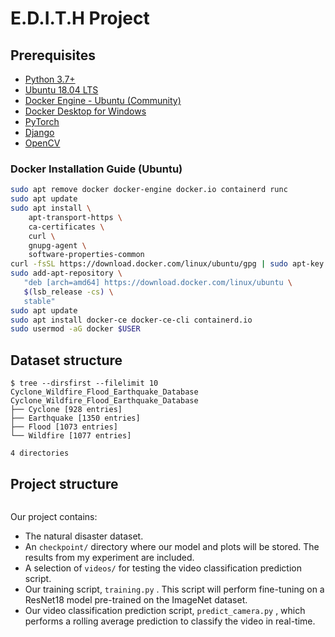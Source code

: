 # E.D.I.T.H Project

## Prerequisites

- [Python 3.7+](https://www.anaconda.com/distribution/)
- [Ubuntu 18.04 LTS](https://ubuntu.com/download/desktop)
- [Docker Engine - Ubuntu (Community)](https://hub.docker.com/editions/community/docker-ce-server-ubuntu)
- [Docker Desktop for Windows](https://hub.docker.com/editions/community/docker-ce-desktop-windows)
- [PyTorch](https://pytorch.org/)
- [Django](https://www.djangoproject.com/)
- [OpenCV](https://anaconda.org/conda-forge/opencv)

### Docker Installation Guide (Ubuntu)

```bash
sudo apt remove docker docker-engine docker.io containerd runc
sudo apt update
sudo apt install \
    apt-transport-https \
    ca-certificates \
    curl \
    gnupg-agent \
    software-properties-common
curl -fsSL https://download.docker.com/linux/ubuntu/gpg | sudo apt-key add -
sudo add-apt-repository \
   "deb [arch=amd64] https://download.docker.com/linux/ubuntu \
   $(lsb_release -cs) \
   stable"
sudo apt update
sudo apt install docker-ce docker-ce-cli containerd.io
sudo usermod -aG docker $USER
```

## Dataset structure

```
$ tree --dirsfirst --filelimit 10 Cyclone_Wildfire_Flood_Earthquake_Database
Cyclone_Wildfire_Flood_Earthquake_Database
├── Cyclone [928 entries]
├── Earthquake [1350 entries]
├── Flood [1073 entries]
└── Wildfire [1077 entries]
 
4 directories
```

## Project structure

```

```

Our project contains:
- The natural disaster dataset.
- An `checkpoint/`  directory where our model and plots will be stored. The results from my experiment are included.
- A selection of `videos/`  for testing the video classification prediction script.
- Our training script, `training.py` . This script will perform fine-tuning on a ResNet18 model pre-trained on the ImageNet dataset.
- Our video classification prediction script, `predict_camera.py` ,
which performs a rolling average prediction to classify the video in real-time.

